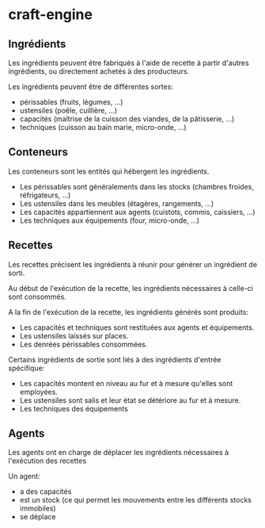 # craft-engine

## Ingrédients
Les ingrédients peuvent être fabriqués à l'aide de recette à partir d'autres ingrédients, ou directement achetés à des producteurs.

Les ingrédients peuvent être de différentes sortes:
- périssables (fruits, légumes, ...)
- ustensiles (poêle, cuillière, ...)
- capacités (maîtrise de la cuisson des viandes, de la pâtisserie, ...)
- techniques (cuisson au bain marie, micro-onde, ...)

## Conteneurs
Les conteneurs sont les entités qui hébergent les ingrédients.

- Les périssables sont généralements dans les stocks (chambres froides, réfrigateurs, ...)
- Les ustensiles dans les meubles (étagères, rangements, ...)
- Les capacités appartiennent aux agents (cuistots, commis, caissiers, ...)
- Les techniques aux équipements (four, micro-onde, ...)

## Recettes
Les recettes précisent les ingrédients à réunir pour générer un ingrédient de sorti.

Au début de l'exécution de la recette, les ingrédients nécessaires à celle-ci sont consommés.

A la fin de l'exécution de la recette, les ingrédients générés sont produits:
- Les capacités et techniques sont restituées aux agents et équipements.
- Les ustensiles laissés sur places.
- Les denrées périssables consommées.

Certains ingrédients de sortie sont liés à des ingrédients d'entrée spécifique:
- Les capacités montent en niveau au fur et à mesure qu'elles sont employées.
- Les ustensiles sont salis et leur état se détériore au fur et à mesure.
- Les techniques des équipements

## Agents
Les agents ont en charge de déplacer les ingrédients nécessaires à l'exécution des recettes

Un agent:
- a des capacités
- est un stock (ce qui permet les mouvements entre les différents stocks immobiles)
- se déplace
